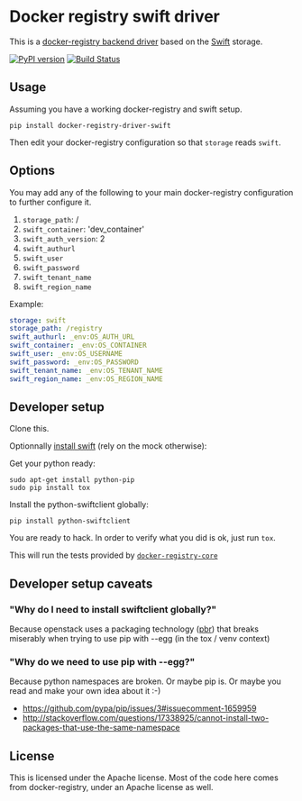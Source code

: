 # Docker registry swift driver

This is a [docker-registry backend driver](https://github.com/dotcloud/docker-registry/tree/master/depends/docker-registry-core) based on the [Swift](https://swiftstack.com/) storage.

[![PyPI version][pypi-image]][pypi-url]
[![Build Status][travis-image]][travis-url]

## Usage

Assuming you have a working docker-registry and swift setup.

`pip install docker-registry-driver-swift`

Then edit your docker-registry configuration so that `storage` reads `swift`.


## Options

You may add any of the following to your main docker-registry configuration to further configure it.


1.    `storage_path`: /
1.    `swift_container`: 'dev_container'
1.    `swift_auth_version`: 2
1.    `swift_authurl`
1.    `swift_user`
1.    `swift_password`
1.    `swift_tenant_name`
1.    `swift_region_name`


Example:

```yaml
storage: swift
storage_path: /registry
swift_authurl: _env:OS_AUTH_URL
swift_container: _env:OS_CONTAINER
swift_user: _env:OS_USERNAME
swift_password: _env:OS_PASSWORD
swift_tenant_name: _env:OS_TENANT_NAME
swift_region_name: _env:OS_REGION_NAME
```

## Developer setup

Clone this.

Optionnally [install swift](http://docs.openstack.org/developer/swift/howto_installmultinode.html) (rely on the mock otherwise):

Get your python ready:

```
sudo apt-get install python-pip
sudo pip install tox
```

Install the python-swiftclient globally:

`pip install python-swiftclient`

You are ready to hack.
In order to verify what you did is ok, just run `tox`.

This will run the tests provided by [`docker-registry-core`](https://github.com/dotcloud/docker-registry/tree/master/depends/docker-registry-core)


## Developer setup caveats

### "Why do I need to install swiftclient globally?"

Because openstack uses a packaging technology ([pbr](http://docs.openstack.org/developer/pbr/)) that breaks miserably when trying to use pip with --egg (in the tox / venv context)

### "Why do we need to use pip with --egg?"

Because python namespaces are broken. Or maybe pip is. Or maybe you read and make your own idea about it :-)

 * https://github.com/pypa/pip/issues/3#issuecomment-1659959
 * http://stackoverflow.com/questions/17338925/cannot-install-two-packages-that-use-the-same-namespace

## License

This is licensed under the Apache license.
Most of the code here comes from docker-registry, under an Apache license as well.

[pypi-url]: https://pypi.python.org/pypi/docker-registry-driver-swift
[pypi-image]: https://badge.fury.io/py/docker-registry-driver-swift.svg

[travis-url]: http://travis-ci.org/bacongobbler/docker-registry-driver-swift
[travis-image]: https://secure.travis-ci.org/bacongobbler/docker-registry-driver-swift.png?branch=master
